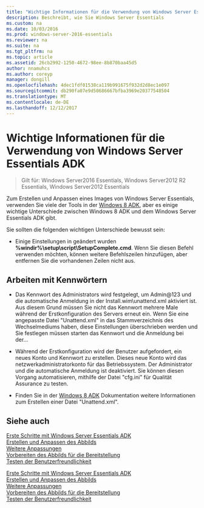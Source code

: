 ```yaml
---
title: "Wichtige Informationen für die Verwendung von Windows Server Essentials ADK"
description: Beschreibt, wie Sie Windows Server Essentials
ms.custom: na
ms.date: 10/03/2016
ms.prod: windows-server-2016-essentials
ms.reviewer: na
ms.suite: na
ms.tgt_pltfrm: na
ms.topic: article
ms.assetid: 26cb2992-1250-4672-98ee-8b870baa45d5
author: nnamuhcs
ms.author: coreyp
manager: dongill
ms.openlocfilehash: 4dec1fdf01538ca119b991675f932d2d8ec1e097
ms.sourcegitcommit: db290fa07e9d50686667bfba3969e20377548504
ms.translationtype: MT
ms.contentlocale: de-DE
ms.lasthandoff: 12/12/2017
---
```

# <a name="important-information-for-using-the-windows-server-essentials-adk"></a>Wichtige Informationen für die Verwendung von Windows Server Essentials ADK

>Gilt für: Windows Server2016 Essentials, Windows Server2012 R2 Essentials, Windows Server2012 Essentials

Zum Erstellen und Anpassen eines Images von Windows Server Essentials, verwenden Sie viele der Tools in der [Windows 8 ADK](https://go.microsoft.com/fwlink/?LinkId=248647), aber es einige wichtige Unterschiede zwischen Windows 8 ADK und dem Windows Server Essentials ADK gibt.  
  
 Sie sollten die folgenden wichtigen Unterschiede bewusst sein:  
  
-   Einige Einstellungen in geändert wurden **%windir%\setup\script\SetupComplete.cmd**. Wenn Sie diesen Befehl verwenden möchten, können weitere Befehlszeilen hinzufügen, aber entfernen Sie die vorhandenen Zeilen nicht aus.  
  
## <a name="working-with-passwords"></a>Arbeiten mit Kennwörtern  
  
-   Das Kennwort des Administrators wird festgelegt, um Admin@123 und die automatische Anmeldung in der Install.wim\unattend.xml aktiviert ist. Aus diesem Grund müssen Sie nicht das Kennwort mehrere Male während der Erstkonfiguration des Servers erneut ein. Wenn Sie eine angepasste Datei "Unattend.xml" in das Stammverzeichnis des Wechselmediums haben, diese Einstellungen überschrieben werden und Sie festlegen müssen starten das Kennwort und die Anmeldung bei der...  
  
-   Während der Erstkonfiguration wird der Benutzer aufgefordert, ein neues Konto und Kennwort zu erstellen. Dieses neue Konto wird das netzwerkadministratorkonto für das Betriebssystem. Der Administrator und die automatische Anmeldung ist deaktiviert. Sie können diesen Vorgang automatisieren, mithilfe der Datei "cfg.ini" für Qualität Assurance zu testen.  
  
-   Finden Sie in der [Windows 8 ADK](https://go.microsoft.com/fwlink/?LinkId=248694) Dokumentation weitere Informationen zum Erstellen einer Datei "Unattend.xml".  
  
## <a name="see-also"></a>Siehe auch  

 [Erste Schritte mit Windows Server Essentials ADK](Getting-Started-with-the-Windows-Server-Essentials-ADK.md)   
 [Erstellen und Anpassen des Abbilds](Creating-and-Customizing-the-Image.md)   
 [Weitere Anpassungen](Additional-Customizations.md)   
 [Vorbereiten des Abbilds für die Bereitstellung](Preparing-the-Image-for-Deployment.md)   
 [Testen der Benutzerfreundlichkeit](Testing-the-Customer-Experience.md)

 [Erste Schritte mit Windows Server Essentials ADK](../install/Getting-Started-with-the-Windows-Server-Essentials-ADK.md)   
 [Erstellen und Anpassen des Abbilds](../install/Creating-and-Customizing-the-Image.md)   
 [Weitere Anpassungen](../install/Additional-Customizations.md)   
 [Vorbereiten des Abbilds für die Bereitstellung](../install/Preparing-the-Image-for-Deployment.md)   
 [Testen der Benutzerfreundlichkeit](../install/Testing-the-Customer-Experience.md)

